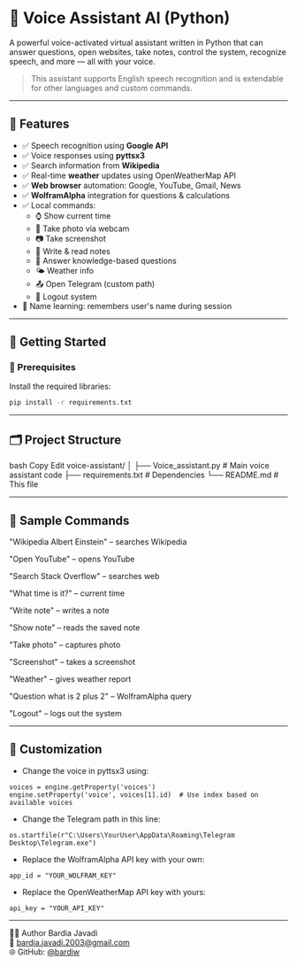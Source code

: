 # 🧠 Voice Assistant AI (Python)

A powerful voice-activated virtual assistant written in Python that can answer questions, open websites, take notes, control the system, recognize speech, and more — all with your voice.

> This assistant supports English speech recognition and is extendable for other languages and custom commands.

---

## 🎯 Features

- ✅ Speech recognition using **Google API**
- ✅ Voice responses using **pyttsx3**
- ✅ Search information from **Wikipedia**
- ✅ Real-time **weather** updates using OpenWeatherMap API
- ✅ **Web browser** automation: Google, YouTube, Gmail, News
- ✅ **WolframAlpha** integration for questions & calculations
- ✅ Local commands:
  - ⌚ Show current time
  - 📸 Take photo via webcam
  - 📷 Take screenshot
  - 📝 Write & read notes
  - 🧠 Answer knowledge-based questions
  - 🌤 Weather info
  - 📤 Open Telegram (custom path)
  - 🔐 Logout system
- 🧠 Name learning: remembers user's name during session

---

## 🚀 Getting Started

### 🔧 Prerequisites

Install the required libraries:

```bash
pip install -r requirements.txt
```

---

## 🗂️ Project Structure
bash
Copy
Edit
voice-assistant/
│
├── Voice_assistant.py             # Main voice assistant code
├── requirements.txt         # Dependencies
└── README.md                # This file

---

## 🧪 Sample Commands
"Wikipedia Albert Einstein" – searches Wikipedia

"Open YouTube" – opens YouTube

"Search Stack Overflow" – searches web

"What time is it?" – current time

"Write note" – writes a note

"Show note" – reads the saved note

"Take photo" – captures photo

"Screenshot" – takes a screenshot

"Weather" – gives weather report

"Question what is 2 plus 2" – WolframAlpha query

"Logout" – logs out the system

---

## 📌 Customization
- Change the voice in pyttsx3 using:

```
voices = engine.getProperty('voices')
engine.setProperty('voice', voices[1].id)  # Use index based on available voices
```
- Change the Telegram path in this line:

```
os.startfile(r"C:\Users\YourUser\AppData\Roaming\Telegram Desktop\Telegram.exe")
```
- Replace the WolframAlpha API key with your own:

```
app_id = "YOUR_WOLFRAM_KEY"
```
- Replace the OpenWeatherMap API key with yours:
```
api_key = "YOUR_API_KEY"
```

---

👨‍💻 Author
 Bardia Javadi   
 📧 bardia.javadi.2003@gmail.com   
 🌐 GitHub: [@bardiw](https://github.com/bardiw)

